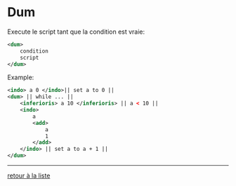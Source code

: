 # Dum
Execute le script tant que la condition est vraie:
```xml
<dum>
	condition
	script
</dum>
```
Example:
```xml
<indo> a 0 </indo>|| set a to 0 ||
<dum> || while ... ||
	<inferioris> a 10 </inferioris> || a < 10 ||
	<indo>
		a
		<add>
			a
			1
		</add>
	</indo> || set a to a + 1 ||
</dum>
```
---
[retour à la liste](./README.md)
